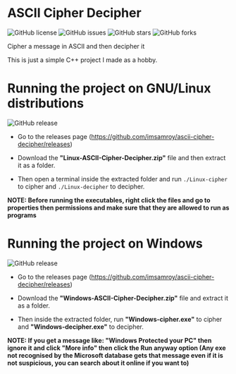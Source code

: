 # ASCII Cipher Decipher

![GitHub license](https://img.shields.io/github/license/imsamroy/ascii-cipher-decipher)
![GitHub issues](https://img.shields.io/github/issues/imsamroy/ascii-cipher-decipher)
![GitHub stars](https://img.shields.io/github/stars/imsamroy/ascii-cipher-decipher)
![GitHub forks](https://img.shields.io/github/forks/imsamroy/ascii-cipher-decipher)

Cipher a message in ASCII and then decipher it  

This is just a simple C++ project I made as a hobby.

# Running the project on GNU/Linux distributions

![GitHub release](https://img.shields.io/github/release/imsamroy/ascii-cipher-decipher)

- Go to the releases page (https://github.com/imsamroy/ascii-cipher-decipher/releases)  

- Download the **"Linux-ASCII-Cipher-Decipher.zip"** file and then extract it as a folder.  

- Then open a terminal inside the extracted folder and run `./Linux-cipher` to cipher and `./Linux-decipher` to decipher.  

**NOTE: Before running the executables, right click the files and go to properties then permissions and make sure that they are allowed to run as programs**

# Running the project on Windows

![GitHub release](https://img.shields.io/github/release/imsamroy/ascii-cipher-decipher)

- Go to the releases page (https://github.com/imsamroy/ascii-cipher-decipher/releases)  

- Download the **"Windows-ASCII-Cipher-Decipher.zip"** file and extract it as a folder.  

- Then inside the extracted folder, run **"Windows-cipher.exe"** to cipher and **"Windows-decipher.exe"** to decipher.  

**NOTE: If you get a message like: "Windows Protected your PC" then ignore it and click "More info" then click the Run anyway option (Any exe not recognised by the Microsoft database gets that message even if it is not suspicious, you can search about it online if you want to)**
